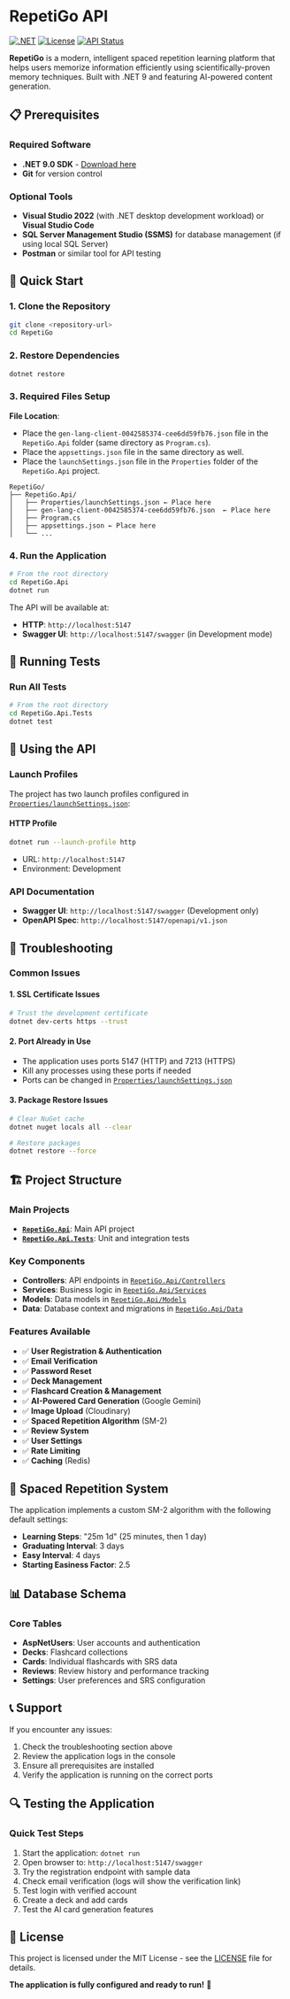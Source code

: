 ﻿# RepetiGo API

[![.NET](https://img.shields.io/badge/.NET-9.0-blue.svg)](https://dotnet.microsoft.com/download)
[![License](https://img.shields.io/badge/license-MIT-green.svg)](LICENSE)
[![API Status](https://img.shields.io/badge/status-active-brightgreen.svg)]()

**RepetiGo** is a modern, intelligent spaced repetition learning platform that helps users memorize information efficiently using scientifically-proven memory techniques. Built with .NET 9 and featuring AI-powered content generation.

## 📋 Prerequisites

### Required Software
- **.NET 9.0 SDK** - [Download here](https://dotnet.microsoft.com/download/dotnet/9.0)
- **Git** for version control

### Optional Tools
- **Visual Studio 2022** (with .NET desktop development workload) or **Visual Studio Code**
- **SQL Server Management Studio (SSMS)** for database management (if using local SQL Server)
- **Postman** or similar tool for API testing

## 🚀 Quick Start

### 1. Clone the Repository
```bash
git clone <repository-url>
cd RepetiGo
```

### 2. Restore Dependencies
```bash
dotnet restore
```

### 3. Required Files Setup

**File Location**:
* Place the `gen-lang-client-0042585374-cee6dd59fb76.json` file in the `RepetiGo.Api` folder (same directory as `Program.cs`).
* Place the `appsettings.json` file in the same directory as well.
* Place the `launchSettings.json` file in the `Properties` folder of the `RepetiGo.Api` project.

```
RepetiGo/
├── RepetiGo.Api/
│   ├── Properties/launchSettings.json ← Place here
│   ├── gen-lang-client-0042585374-cee6dd59fb76.json  ← Place here
│   ├── Program.cs
│   ├── appsettings.json ← Place here
│   └── ...
```

### 4. Run the Application
```bash
# From the root directory
cd RepetiGo.Api
dotnet run
```

The API will be available at:
- **HTTP**: `http://localhost:5147`
- **Swagger UI**: `http://localhost:5147/swagger` (in Development mode)

## 🧪 Running Tests

### Run All Tests
```bash
# From the root directory
cd RepetiGo.Api.Tests
dotnet test
```

## 📱 Using the API

### Launch Profiles
The project has two launch profiles configured in [`Properties/launchSettings.json`](RepetiGo.Api/Properties/launchSettings.json):

#### HTTP Profile
```bash
dotnet run --launch-profile http
```
- URL: `http://localhost:5147`
- Environment: Development

### API Documentation
- **Swagger UI**: `http://localhost:5147/swagger` (Development only)
- **OpenAPI Spec**: `http://localhost:5147/openapi/v1.json`

## 🐛 Troubleshooting

### Common Issues

#### 1. SSL Certificate Issues
```bash
# Trust the development certificate
dotnet dev-certs https --trust
```

#### 2. Port Already in Use
- The application uses ports 5147 (HTTP) and 7213 (HTTPS)
- Kill any processes using these ports if needed
- Ports can be changed in [`Properties/launchSettings.json`](RepetiGo.Api/Properties/launchSettings.json)

#### 3. Package Restore Issues
```bash
# Clear NuGet cache
dotnet nuget locals all --clear

# Restore packages
dotnet restore --force
```

## 🏗️ Project Structure

### Main Projects
- **[`RepetiGo.Api`](RepetiGo.Api)**: Main API project
- **[`RepetiGo.Api.Tests`](RepetiGo.Api.Tests)**: Unit and integration tests

### Key Components
- **Controllers**: API endpoints in [`RepetiGo.Api/Controllers`](RepetiGo.Api/Controllers)
- **Services**: Business logic in [`RepetiGo.Api/Services`](RepetiGo.Api/Services)
- **Models**: Data models in [`RepetiGo.Api/Models`](RepetiGo.Api/Models)
- **Data**: Database context and migrations in [`RepetiGo.Api/Data`](RepetiGo.Api/Data)

### Features Available
- ✅ **User Registration & Authentication**
- ✅ **Email Verification**
- ✅ **Password Reset**
- ✅ **Deck Management**
- ✅ **Flashcard Creation & Management**
- ✅ **AI-Powered Card Generation** (Google Gemini)
- ✅ **Image Upload** (Cloudinary)
- ✅ **Spaced Repetition Algorithm** (SM-2)
- ✅ **Review System**
- ✅ **User Settings**
- ✅ **Rate Limiting**
- ✅ **Caching** (Redis)

## 🧠 Spaced Repetition System

The application implements a custom SM-2 algorithm with the following default settings:
- **Learning Steps**: "25m 1d" (25 minutes, then 1 day)
- **Graduating Interval**: 3 days
- **Easy Interval**: 4 days
- **Starting Easiness Factor**: 2.5

## 📊 Database Schema

### Core Tables
- **AspNetUsers**: User accounts and authentication
- **Decks**: Flashcard collections
- **Cards**: Individual flashcards with SRS data
- **Reviews**: Review history and performance tracking
- **Settings**: User preferences and SRS configuration

## 📞 Support

If you encounter any issues:
1. Check the troubleshooting section above
2. Review the application logs in the console
3. Ensure all prerequisites are installed
4. Verify the application is running on the correct ports

## 🔍 Testing the Application

### Quick Test Steps
1. Start the application: `dotnet run`
2. Open browser to: `http://localhost:5147/swagger`
3. Try the registration endpoint with sample data
4. Check email verification (logs will show the verification link)
5. Test login with verified account
6. Create a deck and add cards
7. Test the AI card generation features

## 📝 License

This project is licensed under the MIT License - see the [LICENSE](LICENSE) file for details.

**The application is fully configured and ready to run!** 🚀